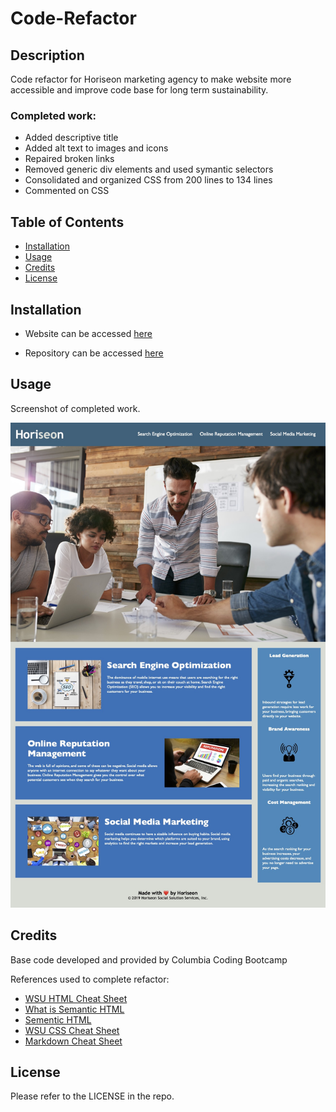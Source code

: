 # Code-Refactor

## Description

Code refactor for Horiseon marketing agency to make website more accessible and improve code base for long term sustainability. 

### Completed work:

- Added descriptive title
- Added alt text to images and icons
- Repaired broken links 
- Removed generic div elements and used symantic selectors  
- Consolidated and organized CSS from 200 lines to 134 lines
- Commented on CSS  

## Table of Contents

- [Installation](#installation)
- [Usage](#usage)
- [Credits](#credits)
- [License](#license)

## Installation

- Website can be accessed [here](https://aimeedarling.github.io/horiseon-code-refactor/)

- Repository can be accessed [here](https://github.com/aimeedarling/horiseon-code-refactor)

## Usage

Screenshot of completed work.

![alt text="screenshot of website"](assets/images/screenshot-horiseon-homepage.jpg)

## Credits

Base code developed and provided by Columbia Coding Bootcamp

References used to complete refactor:
- [WSU HTML Cheat Sheet](https://websitesetup.org/wp-content/uploads/2019/10/WSU-HTML-Cheat-Sheet.pdf)
- [What is Semantic HTML](https://www.thoughtco.com/why-use-semantic-html-3468271)
- [Sementic HTML](https://www.internetingishard.com/html-and-css/semantic-html/)
- [WSU CSS Cheat Sheet](https://websitesetup.org/wp-content/uploads/2016/10/wsu-css-cheat-sheet.pdf)
- [Markdown Cheat Sheet](https://www.markdownguide.org/cheat-sheet/)

## License

Please refer to the LICENSE in the repo.









